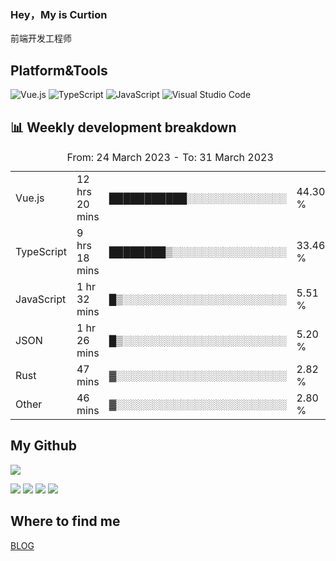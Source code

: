 ### Hey，My is Curtion
前端开发工程师
## Platform&Tools

![Vue.js](https://img.shields.io/badge/-Vue.js-4FC08D?style=flat-square&logo=Vue.js&logoColor=white)
![TypeScript](https://img.shields.io/badge/-TypeScript-007ACC?style=flat-square&logo=typescript&logoColor=white)
![JavaScript](https://img.shields.io/badge/-JavaScript-F7DF1E?style=flat-square&logo=javascript&logoColor=black)
![Visual Studio Code](https://img.shields.io/badge/-VSCode-007ACC?style=flat-square&logo=Visual-Studio-Code&logoColor=white)

## 📊 Weekly development breakdown

<!--START_SECTION:waka-->

<table><caption>From: 24 March 2023 - To: 31 March 2023</caption><tr><td>Vue.js</td><td>12 hrs 20 mins</td><td>███████████░░░░░░░░░░░░░░</td><td>44.30 %</td></tr><tr><td>TypeScript</td><td>9 hrs 18 mins</td><td>████████▒░░░░░░░░░░░░░░░░</td><td>33.46 %</td></tr><tr><td>JavaScript</td><td>1 hr 32 mins</td><td>█▒░░░░░░░░░░░░░░░░░░░░░░░</td><td>5.51 %</td></tr><tr><td>JSON</td><td>1 hr 26 mins</td><td>█▒░░░░░░░░░░░░░░░░░░░░░░░</td><td>5.20 %</td></tr><tr><td>Rust</td><td>47 mins</td><td>▓░░░░░░░░░░░░░░░░░░░░░░░░</td><td>2.82 %</td></tr><tr><td>Other</td><td>46 mins</td><td>▓░░░░░░░░░░░░░░░░░░░░░░░░</td><td>2.80 %</td></tr></table>

<!--END_SECTION:waka-->

## My Github

![](http://github-profile-summary-cards.vercel.app/api/cards/profile-details?username=curtion&theme=nord_bright)

![](http://github-profile-summary-cards.vercel.app/api/cards/stats?username=curtion&theme=nord_bright)
![](http://github-profile-summary-cards.vercel.app/api/cards/productive-time?username=curtion&theme=nord_bright&utcOffset=8)
![](http://github-profile-summary-cards.vercel.app/api/cards/repos-per-language?username=curtion&theme=nord_bright)
![](http://github-profile-summary-cards.vercel.app/api/cards/most-commit-language?username=curtion&theme=nord_bright)

## Where to find me

[BLOG](https://blog.3gxk.net)
